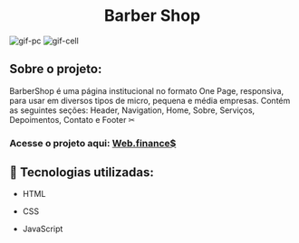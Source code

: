 <h1 align="center">Barber Shop</h1>

<img alt="gif-pc" src="https://github.com/Hebert324/BarberShop/blob/main/gifs/barbershop-pc.gif">
<img alt="gif-cell" src="https://github.com/Hebert324/BarberShop/blob/main/gifs/barbershop-cell.gif">

## Sobre o projeto:

BarberShop é uma página institucional no formato One Page, responsiva, para usar em diversos tipos de micro, pequena e média empresas. Contém as seguintes seções: Header, Navigation, Home, Sobre, Serviços, Depoimentos, Contato e Footer ✂

### Acesse o projeto aqui: <a href="https://hebert324.github.io/Web.finances/">Web.finance$</a>

## :rocket: Tecnologias utilizadas:

- HTML

- CSS

- JavaScript
